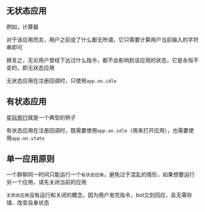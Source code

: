 ## 无状态应用

例如，计算器

对于该应用而言，用户之前说了什么都无所谓，它只需要计算用户当前输入的字符串即可

换言之，无论用户曾经下达过什么指令，都不会影响到该应用的状态，它是永恒不变的，即无状态应用

无状态应用在注册回调时，只使用`app.on.idle`

## 有状态应用 

[星际旅行](quick_start.md#_3)就是一个典型的例子

有状态应用在注册回调时，既需要使用`app.on.idle`（用来打开应用），也需要使用`app.on.state`

## 单一应用原则

一个群聊同一时间只能运行一个`有状态应用`，避免过于混乱的情形，如果想要运行另一个应用，请先关闭当前的应用

`无状态应用`没有运行和关闭的概念，因为用户发完指令，bot立刻回应，且无需存储、改变自身状态
